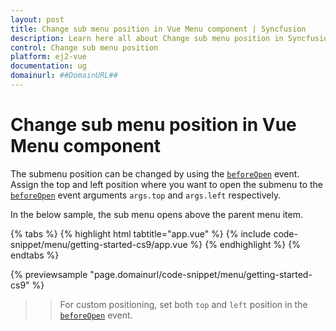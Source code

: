 ```yaml
---
layout: post
title: Change sub menu position in Vue Menu component | Syncfusion
description: Learn here all about Change sub menu position in Syncfusion Vue Menu component of Syncfusion Essential JS 2 and more.
control: Change sub menu position 
platform: ej2-vue
documentation: ug
domainurl: ##DomainURL##
---
```


# Change sub menu position in Vue Menu component

The submenu position can be changed by using the [`beforeOpen`](https://ej2.syncfusion.com/vue/documentation/api/menu/#beforeopen) event. Assign the top and left position where you want to open the submenu to the [`beforeOpen`](https://ej2.syncfusion.com/vue/documentation/api/menu/#beforeopen) event arguments `args.top` and `args.left` respectively.

In the below sample, the sub menu opens above the parent menu item.

{% tabs %}
{% highlight html tabtitle="app.vue" %}
{% include code-snippet/menu/getting-started-cs9/app.vue %}
{% endhighlight %}
{% endtabs %}
        
{% previewsample "page.domainurl/code-snippet/menu/getting-started-cs9" %}

>> For custom positioning, set both `top` and `left` position in the [`beforeOpen`](https://ej2.syncfusion.com/vue/documentation/api/menu/#beforeopen) event.